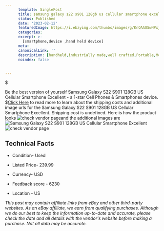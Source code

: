 ```yaml
---
      template: SinglePost
      title: samsung galaxy s22 s901 128gb us cellular smartphone excellent
      status: Published
      date: '2023-02-12'
      featuredImage: https://i.ebayimg.com/thumbs/images/g/KnQAAOSwNPxjIhdy/s-l225.jpg
      categories: 
      excerpt: >-
        [smartphone,device ,hand held device]
      meta:
      canonicalLink: ''
      description: [handheld,industrially made,well crafted,Portable,Mobile,Compact,Convenient,Lightweight,Maneuverable,Man-portable,Miniature,Carriable,Hand-held,Light,Holdable,Transportable,Mobile device,Pocket-sized,On-the-go,Wireless,Cordless,Compact size,Convenient size, smartphone,device ,hand held device]
      noindex: false
      
        
---
```

$

Be the best version of yourself Samsung Galaxy S22 S901 128GB US Cellular Smartphone Excellent - a 1-star Cell Phones & Smartphones device.
$[Click Here](https://www.ebay.com/itm/284950234610?hash=item42585b85f2%3Ag%3AKnQAAOSwNPxjIhdy&mkevt=1&mkcid=1&mkrid=711-53200-19255-0&campid=%253CePNCampaignId%253E&customid=%253CreferenceId%253E&toolid=10049) to read more to learn about the shipping costs and additional image urls for the Samsung Galaxy S22 S901 128GB US Cellular Smartphone Excellent. Shipping cost is undefined. Here is how the product looks ![check vendor page](https://i.ebayimg.com/thumbs/images/g/KnQAAOSwNPxjIhdy/s-l225.jpg)and the additional images are![Samsung Galaxy S22 S901 128GB US Cellular Smartphone Excellent](https://i.ebayimg.com/images/g/KnQAAOSwNPxjIhdy/s-l300.jpg)![check vendor page](https://origin-galleryplus.ebayimg.com/ws/web/284950234610_2_0_1/225x225.jpg,https://origin-galleryplus.ebayimg.com/ws/web/284950234610_3_0_1/225x225.jpg,https://origin-galleryplus.ebayimg.com/ws/web/284950234610_4_0_1/225x225.jpg)



 ## Technical Facts 



     
      

 - Condition- Used 


      

 - Listed Price- 239.99 


      

 - Currency- USD 


      

 - Feedback score - 6230 


      

 - Location - US 


      
      

 *_This post may contain affiliate links from eBay and other third-party websites. As an eBay affiliate, we earn from qualifying purchases. Although we do our best to keep the information up-to-date and accurate, please check the date and all details with the vendor's website before making a purchase. Not all data may be accurate._*






